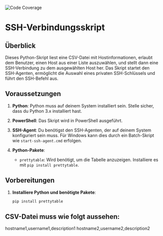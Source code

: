 ![Code Coverage](https://img.shields.io/badge/coverage-passed-brightgreen)  <!-- Badge für Code Coverage -->

# SSH-Verbindungsskript

## Überblick

Dieses Python-Skript liest eine CSV-Datei mit Hostinformationen, erlaubt dem Benutzer, einen Host aus einer Liste auszuwählen, und stellt dann eine SSH-Verbindung zu dem ausgewählten Host her. Das Skript startet den SSH-Agenten, ermöglicht die Auswahl eines privaten SSH-Schlüssels und führt den SSH-Befehl aus.

## Voraussetzungen

1. **Python**: Python muss auf deinem System installiert sein. Stelle sicher, dass du Python 3.x installiert hast.

2. **PowerShell**: Das Skript wird in PowerShell ausgeführt.

3. **SSH-Agent**: Du benötigst den SSH-Agenten, der auf deinem System konfiguriert sein muss. Für Windows kann dies durch ein Batch-Skript wie `start-ssh-agent.cmd` erfolgen.

4. **Python-Pakete**:
   - `prettytable`: Wird benötigt, um die Tabelle anzuzeigen. Installiere es mit `pip install prettytable`.

## Vorbereitungen

1. **Installiere Python und benötigte Pakete**:

   ```sh
   pip install prettytable

## CSV-Datei muss wie folgt aussehen:
hostname1,username1,description1
hostname2,username2,description2
